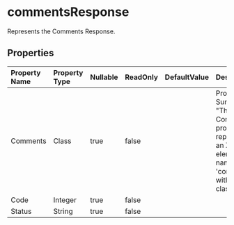 # **commentsResponse**

Represents the Comments Response. 

## **Properties**

| Property Name | Property Type | Nullable |  ReadOnly | DefaultValue | Description | 
| :- | :- | :- |:- |  :- | :- |
|Comments|Class|true|false |  |Property Summary: "The Comments property represents an XML element named 'comments' within the class."|
|Code|Integer|true|false |  ||
|Status|String|true|false |  ||

